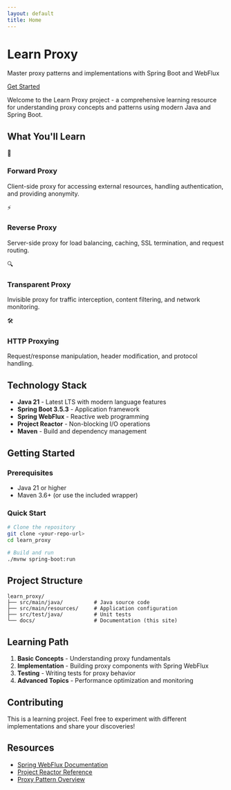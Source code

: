 ```yaml
---
layout: default
title: Home
---
```


<div class="hero-section">
    <div class="wrapper">
        <h1>Learn Proxy</h1>
        <p>Master proxy patterns and implementations with Spring Boot and WebFlux</p>
        <a href="/docs" class="btn">Get Started</a>
    </div>
</div>

Welcome to the Learn Proxy project - a comprehensive learning resource for understanding proxy concepts and patterns using modern Java and Spring Boot.

## What You'll Learn

<div class="features-grid">
  <div class="feature-card">
    <div class="icon">🔄</div>
    <h3>Forward Proxy</h3>
    <p>Client-side proxy for accessing external resources, handling authentication, and providing anonymity.</p>
  </div>
  
  <div class="feature-card">
    <div class="icon">⚡</div>
    <h3>Reverse Proxy</h3>
    <p>Server-side proxy for load balancing, caching, SSL termination, and request routing.</p>
  </div>
  
  <div class="feature-card">
    <div class="icon">🔍</div>
    <h3>Transparent Proxy</h3>
    <p>Invisible proxy for traffic interception, content filtering, and network monitoring.</p>
  </div>
  
  <div class="feature-card">
    <div class="icon">🛠️</div>
    <h3>HTTP Proxying</h3>
    <p>Request/response manipulation, header modification, and protocol handling.</p>
  </div>
</div>

## Technology Stack

- **Java 21** - Latest LTS with modern language features
- **Spring Boot 3.5.3** - Application framework
- **Spring WebFlux** - Reactive web programming
- **Project Reactor** - Non-blocking I/O operations
- **Maven** - Build and dependency management

## Getting Started

### Prerequisites

- Java 21 or higher
- Maven 3.6+ (or use the included wrapper)

### Quick Start

```bash
# Clone the repository
git clone <your-repo-url>
cd learn_proxy

# Build and run
./mvnw spring-boot:run
```

## Project Structure

```
learn_proxy/
├── src/main/java/          # Java source code
├── src/main/resources/     # Application configuration
├── src/test/java/          # Unit tests
└── docs/                   # Documentation (this site)
```

## Learning Path

1. **Basic Concepts** - Understanding proxy fundamentals
2. **Implementation** - Building proxy components with Spring WebFlux
3. **Testing** - Writing tests for proxy behavior
4. **Advanced Topics** - Performance optimization and monitoring

## Contributing

This is a learning project. Feel free to experiment with different implementations and share your discoveries!

## Resources

- [Spring WebFlux Documentation](https://docs.spring.io/spring-framework/docs/current/reference/html/web-reactive.html)
- [Project Reactor Reference](https://projectreactor.io/docs/core/release/reference/)
- [Proxy Pattern Overview](https://en.wikipedia.org/wiki/Proxy_pattern)